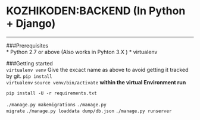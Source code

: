 # KOZHIKODEN:BACKEND (In Python + Django)
<hr>
###Prerequisites<br>
* Python 2.7 or above (Also works in Pyhton 3.X )
* virtualenv

###Getting started<br>
<code>virtualenv venv</code>
Give the excact name as above to avoid getting it tracked by git.
<code>pip install virtualenv</code>
<code>source venv/bin/activate</code>
**within the virtual Environment run**
<pre><code>pip install -U -r requirements.txt</code></pre>
<code>./manage.py makemigrations</code>
<code>./manage.py migrate</code>
<code>./manage.py loaddata dump/db.json</code>
<code>./manage.py runserver</code>
